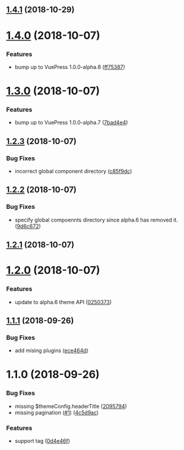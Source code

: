 <a name="1.4.1"></a>
## [1.4.1](https://github.com/vuejs/vuepress/compare/v1.4.0...v1.4.1) (2018-10-29)



<a name="1.4.0"></a>
# [1.4.0](https://github.com/vuejs/vuepress/compare/v1.3.0...v1.4.0) (2018-10-07)


### Features

* bump up to VuePress 1.0.0-alpha.8 ([ff75387](https://github.com/vuejs/vuepress/commit/ff75387))



<a name="1.3.0"></a>
# [1.3.0](https://github.com/vuejs/vuepress/compare/v1.2.3...v1.3.0) (2018-10-07)


### Features

* bump up to VuePress 1.0.0-alpha.7 ([7bad4e4](https://github.com/vuejs/vuepress/commit/7bad4e4))



<a name="1.2.3"></a>
## [1.2.3](https://github.com/vuejs/vuepress/compare/v1.2.2...v1.2.3) (2018-10-07)


### Bug Fixes

* incorrect global component directory ([c85f9dc](https://github.com/vuejs/vuepress/commit/c85f9dc))



<a name="1.2.2"></a>
## [1.2.2](https://github.com/vuejs/vuepress/compare/v1.2.1...v1.2.2) (2018-10-07)


### Bug Fixes

* specify global compoennts directory since alpha.6 has removed it. ([9d6c672](https://github.com/vuejs/vuepress/commit/9d6c672))



<a name="1.2.1"></a>
## [1.2.1](https://github.com/vuejs/vuepress/compare/v1.2.0...v1.2.1) (2018-10-07)



<a name="1.2.0"></a>
# [1.2.0](https://github.com/vuejs/vuepress/compare/v1.1.1...v1.2.0) (2018-10-07)


### Features

* update to alpha.6 theme API ([0250373](https://github.com/vuejs/vuepress/commit/0250373))



<a name="1.1.1"></a>
## [1.1.1](https://github.com/vuejs/vuepress/compare/v1.1.0...v1.1.1) (2018-09-26)


### Bug Fixes

* add mising plugins ([ece464d](https://github.com/vuejs/vuepress/commit/ece464d))



<a name="1.1.0"></a>
# 1.1.0 (2018-09-26)


### Bug Fixes

* missing $themeConfig.headerTitle ([2095794](https://github.com/vuejs/vuepress/commit/2095794))
* missing pagination ([#1](https://github.com/vuejs/vuepress/issues/1)) ([4c5d9ac](https://github.com/vuejs/vuepress/commit/4c5d9ac))


### Features

* support tag ([0d4e46f](https://github.com/vuejs/vuepress/commit/0d4e46f))



